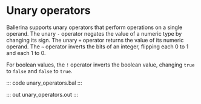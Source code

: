 # Unary operators

Ballerina supports unary operators that perform operations on a single operand. The unary `-` operator negates the value of a numeric type by changing its sign. The unary `+` operator returns the value of its numeric operand. The `~` operator inverts the bits of an integer, flipping each 0 to 1 and each 1 to 0.

For boolean values, the `!` operator inverts the boolean value, changing `true` to `false` and `false` to `true`.

::: code unary_operators.bal :::

::: out unary_operators.out :::
